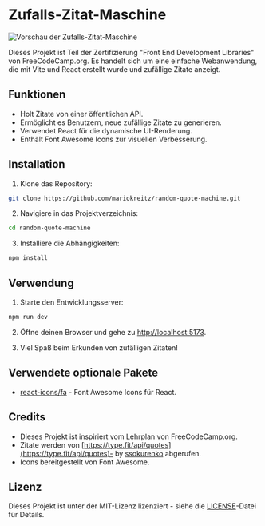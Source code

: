 # Zufalls-Zitat-Maschine

![Vorschau der Zufalls-Zitat-Maschine](vorschau.png)

Dieses Projekt ist Teil der Zertifizierung "Front End Development Libraries" von FreeCodeCamp.org. Es handelt sich um eine einfache Webanwendung, die mit Vite und React erstellt wurde und zufällige Zitate anzeigt.

## Funktionen

- Holt Zitate von einer öffentlichen API.
- Ermöglicht es Benutzern, neue zufällige Zitate zu generieren.
- Verwendet React für die dynamische UI-Renderung.
- Enthält Font Awesome Icons zur visuellen Verbesserung.

## Installation

1. Klone das Repository:

```bash
git clone https://github.com/mariokreitz/random-quote-machine.git
```

2. Navigiere in das Projektverzeichnis:

```bash
cd random-quote-machine
```

3. Installiere die Abhängigkeiten:

```bash
npm install
```

## Verwendung

1. Starte den Entwicklungsserver:

```bash
npm run dev
```

2. Öffne deinen Browser und gehe zu [http://localhost:5173](http://localhost:5173).

3. Viel Spaß beim Erkunden von zufälligen Zitaten!

## Verwendete optionale Pakete

- [react-icons/fa](https://www.npmjs.com/package/react-icons) - Font Awesome Icons für React.

## Credits

- Dieses Projekt ist inspiriert vom Lehrplan von FreeCodeCamp.org.
- Zitate werden von [https://type.fit/api/quotes](https://type.fit/api/quotes)- by [ssokurenko](https://github.com/ssokurenko/quotes-react-app) abgerufen.
- Icons bereitgestellt von Font Awesome.

## Lizenz

Dieses Projekt ist unter der MIT-Lizenz lizenziert - siehe die [LICENSE](LICENSE)-Datei für Details.
